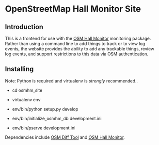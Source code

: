 OpenStreetMap Hall Monitor Site
===============================

Introduction
------------

This is a frontend for use with the [OSM Hall Monitor](https://github.com/ethan-nelson/osm_hall_monitor) monitoring package. Rather than using a command line to add things to track or to view log events, the website provides the ability to add any trackable things, review log events, and support restrictions to this data via OSM authentication. 

Installing
----------

Note: Python is required and virtualenv is _strongly_ recommended..

- cd osmhm_site

- virtualenv env

- env/bin/python setup.py develop

- env/bin/initialize_osmhm_db development.ini

- env/bin/pserve development.ini

Dependencies include [OSM Diff Tool](https://github.com/ethan-nelson/osm_diff_tool) and [OSM Hall Monitor](https://github.com/ethan-nelson/osm_hall_monitor).
